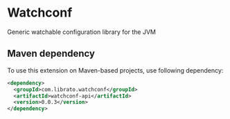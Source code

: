 Watchconf
=========

Generic watchable configuration library for the JVM

## Maven dependency

To use this extension on Maven-based projects, use following dependency:

```xml
<dependency>
  <groupId>com.librato.watchconf</groupId>
  <artifactId>watchconf-api</artifactId>
  <version>0.0.3</version>
</dependency>
```
